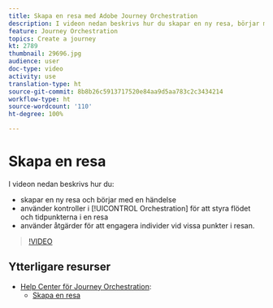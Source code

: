 ```yaml
---
title: Skapa en resa med Adobe Journey Orchestration
description: I videon nedan beskrivs hur du skapar en ny resa, börjar med en händelse, använder orkestreringskontroller för att styra flöde och tidpunkt för en resa samt använder åtgärder för att engagera individer vid vissa punkter i resan.
feature: Journey Orchestration
topics: Create a journey
kt: 2789
thumbnail: 29696.jpg
audience: user
doc-type: video
activity: use
translation-type: ht
source-git-commit: 8b8b26c5913717520e84aa9d5aa783c2c3434214
workflow-type: ht
source-wordcount: '110'
ht-degree: 100%

---
```



# Skapa en resa

I videon nedan beskrivs hur du:

* skapar en ny resa och börjar med en händelse
* använder kontroller i [!UICONTROL Orchestration] för att styra flödet och tidpunkterna i en resa
* använder åtgärder för att engagera individer vid vissa punkter i resan.

>[!VIDEO](https://video.tv.adobe.com/v/29696?quality=12&captions=swe)

## Ytterligare resurser

* [Help Center för Journey Orchestration](https://docs.adobe.com/content/help/sv-SE/journeys/using/journey-orchestration-home.html):
   * [Skapa en resa](https://docs.adobe.com/content/help/sv-SE/journeys/using/building-journeys/about-journey-building/journey.html)

